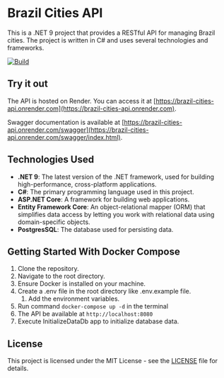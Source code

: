 # Brazil Cities API

This is a .NET 9 project that provides a RESTful API for managing Brazil cities. The project is written in C# and uses several technologies and frameworks.

[![Build](https://github.com/lucasfm95/brazil-cities-api/actions/workflows/build.yml/badge.svg)](https://github.com/lucasfm95/brazil-cities-api/actions/workflows/build.yml)

## Try it out

The API is hosted on Render. You can access it at [https://brazil-cities-api.onrender.com](https://brazil-cities-api.onrender.com).

Swagger documentation is available at [https://brazil-cities-api.onrender.com/swagger](https://brazil-cities-api.onrender.com/swagger/index.html).

## Technologies Used

- **.NET 9**: The latest version of the .NET framework, used for building high-performance, cross-platform applications.
- **C#**: The primary programming language used in this project.
- **ASP.NET Core**: A framework for building web applications.
- **Entity Framework Core**: An object-relational mapper (ORM) that simplifies data access by letting you work with relational data using domain-specific objects.
- **PostgresSQL**: The database used for persisting data.

## Getting Started With Docker Compose

1. Clone the repository.
2. Navigate to the root directory.
3. Ensure Docker is installed on your machine.
4. Create a .env file in the root directory like .env.example file.
    1. Add the environment variables.
5. Run command `docker-compose up -d` in the terminal
6. The API be available at `http://localhost:8080`
7. Execute InitializeDataDb app to initialize database data.

## License

This project is licensed under the MIT License - see the [LICENSE](LICENSE) file for details.